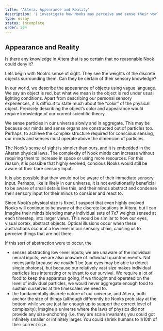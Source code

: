 ```yaml
---
title: 'Altera: Appearance and Reality'
description: 'I investigate how Nooks may perceive and sense their world.'
type: essay
status: incomplete
order: 504
---
```


## Appearance and Reality

Is there any knowledge in Altera that is so certain that no reasonable Nook could deny it?

Lets begin with Nook’s sense of sight.  They see the weights of the discrete objects surrounding them.  Can they be certain of their sensory knowledge?

In our world, we describe the appearance of objects using vague language.  We say an object is red, but what we mean is the object is red under usual lighting conditions.  Apart from describing our personal sensory experiences, it is difficult to state much about the “color” of the physical object.  Precisely describing the object’s color and appearance would require knowledge of our current scientific theory.

We sense particles in our universe slowly and in aggregate.  This may be because our minds and sense organs are constructed out of particles too.  Perhaps, to achieve the complex structure required for conscious sensing, our minds and senses must operate above the dimension of particles.

The Nook’s sense of sight is simpler than ours, and it is embedded in the Alteran physical laws.  The complexity of Nook minds can increase without requiring them to increase in space or using more resources.  For this reason, it is possible that highly evolved, concious Nooks would still be aware of their bare sensory input.

It is also possible that they would not be aware of their immediate sensory input.  Perhaps, like is likely in our universe, it is not evolutionarily beneficial to be aware of small details like this, and their minds abstract and condense their sensory input for their minds to consider and react to.

Since Nook’s physical size is fixed, I suspect that even highly evolved Nooks will continue to be aware of the discrete locations in Altera, but I can imagine their minds blending many individual sets of 7x7 weights sensed at each timestep, into larger views.  This would be similar to how our eyes, visual cortex, abstract objects.  Optical illusions occur when these abstractions occur at a low level in our sensory chain, causing us to perceive things that are not there.

If this sort of abstraction were to occur, the

- senses abstracting low-level inputs; we are unaware of the individual neural inputs; we are also unaware of individual quantum events.  Not necessarily brcause we *couldn’t* be (our eyes may be able to detect single photons), but because our relatively vast size makes individual particles less interesting or relevant to our survival.  We require a lot of food to keep the apparatus going, if we thought and operated on the level of individual particles, we would never aggregate enough food to sustain ourselves at the timescales we need to.
- the fundamentally discrete nature of our universe, and Altera, both anchor the size of things (although differently bc Nooks prob stay at the bottom while we are just far enough up to support the correct level of complexity); imagine a universe where the laws of physics did not provide any size-anchoring (i.e. they are scale invariant); you could got infinitely smaller or infinitely larger.  You could shrink humans to 1/10th of their current size.
